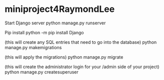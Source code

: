 # miniproject4RaymondLee

Start Django server
python manage.py runserver

Pip install
python -m pip install Django

(this will create any SQL entries that need to go into the database)
python manage.py makemigrations 

(this will apply the migrations)
python manage.py migrate

(this will create the administrator login for your /admin side of your project)
python manage.py createsuperuser 
